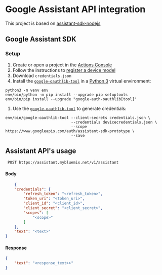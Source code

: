 # Google Assistant API integration

This project is based on [assistant-sdk-nodejs](https://github.com/googlesamples/assistant-sdk-nodejs)

## Google Assistant SDK

### Setup

1. Create or open a project in the [Actions Console](http://console.actions.google.com)
1. Follow the instructions to [register a device model](https://developers.google.com/assistant/sdk/guides/service/python/embed/register-device)
1. Download `credentials.json`
1. Install the [`google-oauthlib-tool`](https://github.com/GoogleCloudPlatform/google-auth-library-python-oauthlib) in a [Python 3](https://www.python.org/downloads/) virtual environment:

```
python3 -m venv env
env/bin/python -m pip install --upgrade pip setuptools
env/bin/pip install --upgrade "google-auth-oauthlib[tool]"
```

1. Use the [`google-oauthlib-tool`](https://github.com/GoogleCloudPlatform/google-auth-library-python-oauthlib) to generate credentials:

```
env/bin/google-oauthlib-tool --client-secrets credentials.json \
                             --credentials devicecredentials.json \
                             --scope https://www.googleapis.com/auth/assistant-sdk-prototype \
                             --save
```

## Assistant API's usage

```
 POST https://assistant.mybluemix.net/v1/assistant
```

#### Body

```json
    {
    "credentials": {
        "refresh_token": "<refresh_token>",
        "token_uri": "<token_uri>",
        "client_id": "<client_id>",
        "client_secret": "<client_secret>",
        "scopes": [
            "<scope>"
        ]
    },
    "text": "<text>"
}
```

#### Response

```json
{
    "text": "<response_text>>"
}
```
